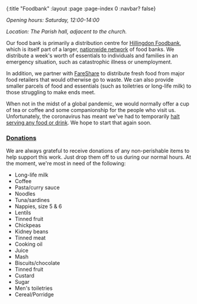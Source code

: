 {:title "Foodbank"
 :layout :page
 :page-index 0
 :navbar? false}

*Opening hours: Saturday, 12:00-14:00*

*Location: The Parish hall, adjacent to the church.*

Our food bank is primarily a distribution centre for [Hillingdon Foodbank](https://hillingdon.foodbank.org.uk/), which is itself part of a larger, [nationwide network](https://www.trusselltrust.org/) of food banks. We distribute a week's worth of essentials to individuals and families in an emergency situation, such as catastrophic illness or unemployment.

In addition, we partner with [FareShare](https://fareshare.org.uk/) to distribute fresh food from major food retailers that would otherwise go to waste. We can also provide smaller parcels of food and essentials (such as toiletries or long-life milk) to those struggling to make ends meet.

When not in the midst of a global pandemic, we would normally offer a cup of tea or coffee and some companionship for the people who visit us. Unfortunately, the coronavirus has meant we've had to temporarily [halt serving any food or drink](../../posts-output/2020-03-21-foodbank-changes/). We hope to start that again soon.

### [Donations](#donations)

We are always grateful to receive donations of any non-perishable items to help support this work. Just drop them off to us during our normal hours. At the moment, we're most in need of the following:

 * Long-life milk
 * Coffee
 * Pasta/curry sauce
 * Noodles
 * Tuna/sardines
 * Nappies, size 5 & 6
 * Lentils
 * Tinned fruit
 * Chickpeas
 * Kidney beans
 * Tinned meat
 * Cooking oil
 * Juice
 * Mash
 * Biscuits/chocolate
 * Tinned fruit
 * Custard
 * Sugar
 * Men's toiletries
 * Cereal/Porridge

